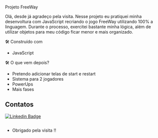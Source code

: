 Projeto FreeWay

Olá, desde já agradeço pela visita. Nesse projeto eu pratiquei minha desenvoltura com JavaScript recriando o jogo FreeWay utilizando 100% a linguagem. Durante o processo, exercitei bastante minha lógica, além de utilizar objetos para meu código ficar menor e mais organizado.

🛠️ Construído com

* JavaScript


🛠️ O que vem depois?

* Pretendo adicionar telas de start e restart
* Sistema para 2 jogadores
* PowerUps
* Mais fases


## Contatos
[![Linkedin Badge](https://img.shields.io/badge/-LinkedIn-blue?style=flat-square&logo=Linkedin&logoColor=white&link=https://www.linkedin.com/in/kefesson-araujo-43592b220/)](https://www.linkedin.com/in/kefesson-araujo-43592b220/)
## 
- Obrigado pela visita !!
